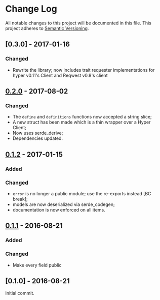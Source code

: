 # Change Log
All notable changes to this project will be documented in this file.
This project adheres to [Semantic Versioning](http://semver.org/).

## [0.3.0] - 2017-01-16

### Changed

- Rewrite the library; now includes trait requester implementations for
hyper v0.11's Client and Reqwest v0.8's client

## [0.2.0] - 2017-08-02

### Changed

- The `define` and `definitions` functions now accepted a string slice;
- A new struct has been made which is a thin wrapper over a Hyper Client;
- Now uses serde_derive;
- Dependencies updated.

## [0.1.2] - 2017-01-15

### Added

### Changed

- `error` is no longer a public module; use the re-exports instead [BC break];
- models are now deserialized via serde_codegen;
- documentation is now enforced on all items.

## [0.1.1] - 2016-08-21

### Added

### Changed

- Make every field public

## [0.1.0] - 2016-08-21

Initial commit.


[0.2.0]: https://github.com/zeyla/urbandictionary.rs/compare/v0.2.0...v0.3.0
[0.2.0]: https://github.com/zeyla/urbandictionary.rs/compare/v0.1.2...v0.2.0
[0.1.2]: https://github.com/zeyla/urbandictionary.rs/compare/v0.1.1...v0.1.2
[0.1.1]: https://github.com/zeyla/urbandictionary.rs/compare/v0.1.0...v0.1.1
